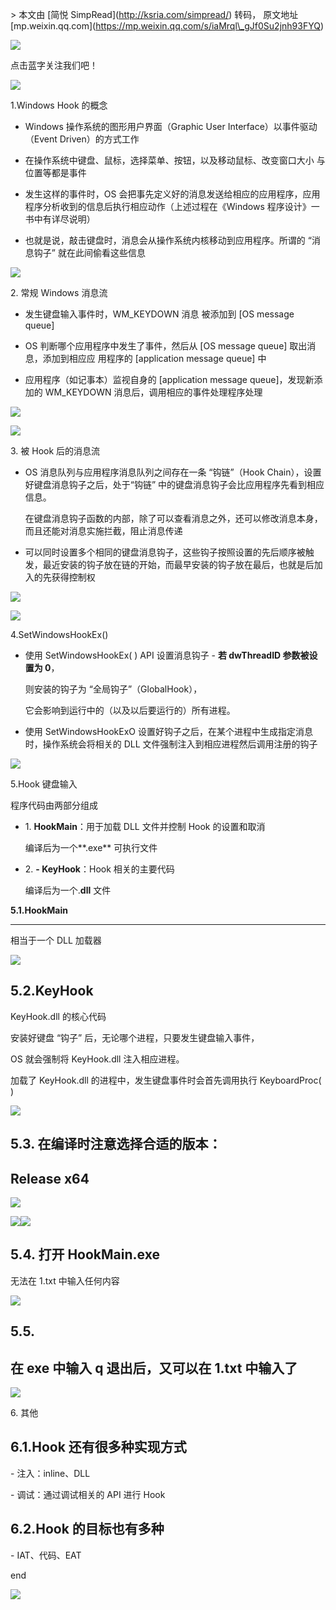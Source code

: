\> 本文由 \[简悦 SimpRead\](http://ksria.com/simpread/) 转码， 原文地址 \[mp.weixin.qq.com\](https://mp.weixin.qq.com/s/iaMrql\_gJf0Su2jnh93FYQ)

![](https://mmbiz.qpic.cn/mmbiz_png/b96CibCt70iaa62yRh8ZMicGSoozvuoh0ibFQGj4hjhLCxqwV8T0z3NBPjjnvfZcyObNAEnOib0bH4lRT5dj1Rawd7g/640?wx_fmt=png)

点击蓝字关注我们吧！

![](https://mmbiz.qpic.cn/mmbiz_png/c6gqmhWiafyogBy7xAQibchicFl7vsK9o0N08trysCI6Ux2fBQkRpfZNehBJLTaib0v0vBhpOIcdw67iapXZE6RLkAg/640?wx_fmt=png)

1.Windows Hook 的概念

  

*   Windows 操作系统的图形用户界面（Graphic User Interface）以事件驱动 （Event Driven）的方式工作
    
*   在操作系统中键盘、鼠标，选择菜单、按钮，以及移动鼠标、改变窗口大小 与位置等都是事件
    
*   发生这样的事件时，OS 会把事先定义好的消息发送给相应的应用程序，应用 程序分析收到的信息后执行相应动作（上述过程在《Windows 程序设计》一书中有详尽说明）
    
*   也就是说，敲击键盘时，消息会从操作系统内核移动到应用程序。所谓的 “消息钩子” 就在此间偷看这些信息
    

![](https://mmbiz.qpic.cn/mmbiz_png/c6gqmhWiafyogBy7xAQibchicFl7vsK9o0N08trysCI6Ux2fBQkRpfZNehBJLTaib0v0vBhpOIcdw67iapXZE6RLkAg/640?wx_fmt=png)

2\. 常规 Windows 消息流

*   发生键盘输入事件时，WM\_KEYDOWN 消息 被添加到 \[OS message queue\]
    
*   OS 判断哪个应用程序中发生了事件，然后从 \[OS message queue\] 取出消息，添加到相应应 用程序的 \[application message queue\] 中
    
*   应用程序（如记事本）监视自身的 \[application message queue\]，发现新添加的 WM\_KEYDOWN 消息后，调用相应的事件处理程序处理
    

![](https://mmbiz.qpic.cn/mmbiz_png/RXib24CCXQ09zSRD770a8JwXfov4ZlcCKg6uZYhOPhnj6ic7gicCnvBuuzqFPOEicLaUYuC3rtkTSIhfezqx6XiaibXA/640?wx_fmt=png)

![](https://mmbiz.qpic.cn/mmbiz_png/c6gqmhWiafyogBy7xAQibchicFl7vsK9o0N08trysCI6Ux2fBQkRpfZNehBJLTaib0v0vBhpOIcdw67iapXZE6RLkAg/640?wx_fmt=png)

3\. 被 Hook 后的消息流

*   OS 消息队列与应用程序消息队列之间存在一条 “钩链”（Hook Chain），设置好键盘消息钩子之后，处于“钩链” 中的键盘消息钩子会比应用程序先看到相应信息。
    
    在键盘消息钩子函数的内部，除了可以查看消息之外，还可以修改消息本身，而且还能对消息实施拦截，阻止消息传递
    
*   可以同时设置多个相同的键盘消息钩子，这些钩子按照设置的先后顺序被触发，最近安装的钩子放在链的开始，而最早安装的钩子放在最后，也就是后加入的先获得控制权
    

![](https://mmbiz.qpic.cn/mmbiz_png/RXib24CCXQ09zSRD770a8JwXfov4ZlcCKibvaCljoJFiboyIImsRD6eTarJekfibcKQiae9XDmza9YpNV6AsFrLr9og/640?wx_fmt=png)

![](https://mmbiz.qpic.cn/mmbiz_png/c6gqmhWiafyogBy7xAQibchicFl7vsK9o0N08trysCI6Ux2fBQkRpfZNehBJLTaib0v0vBhpOIcdw67iapXZE6RLkAg/640?wx_fmt=png)

4.SetWindowsHookEx()

*   使用 SetWindowsHookEx( ) API 设置消息钩子 - **若 dwThreadID 参数被设置为 0**，
    
    则安装的钩子为 “全局钩子”（GlobalHook），
    
    它会影响到运行中的（以及以后要运行的）所有进程。
    
*   使用 SetWindowsHookExO 设置好钩子之后，在某个进程中生成指定消息时，操作系统会将相关的 DLL 文件强制注入到相应进程然后调用注册的钩子
    

![](https://mmbiz.qpic.cn/mmbiz_png/c6gqmhWiafyogBy7xAQibchicFl7vsK9o0N08trysCI6Ux2fBQkRpfZNehBJLTaib0v0vBhpOIcdw67iapXZE6RLkAg/640?wx_fmt=png)

5.Hook 键盘输入

程序代码由两部分组成

*   1\. **HookMain**：用于加载 DLL 文件并控制 Hook 的设置和取消
    
    编译后为一个**.exe** 可执行文件
    
*   2\. **\- KeyHook**：Hook 相关的主要代码
    
    编译后为一个.**dll** 文件
    

**5.1.HookMain**  

-------------------

相当于一个 DLL 加载器

![](https://mmbiz.qpic.cn/mmbiz_png/RXib24CCXQ09zSRD770a8JwXfov4ZlcCK5fADmxeQCBlJ9kCUceicxfFGI0ojMrqibwHzuMiaIyVUG2pozPiawR3jHQ/640?wx_fmt=png)

**5.2.KeyHook**
---------------

KeyHook.dll 的核心代码

安装好键盘 “钩子” 后，无论哪个进程，只要发生键盘输入事件，

OS 就会强制将 KeyHook.dll 注入相应进程。

加载了 KeyHook.dll 的进程中，发生键盘事件时会首先调用执行 KeyboardProc( )

![](https://mmbiz.qpic.cn/mmbiz_png/RXib24CCXQ09zSRD770a8JwXfov4ZlcCK5Q30pRndCYe7hVy7JtCh92NibIRmXsLlE4wcPWzq7iaoY5HExRwfDGnA/640?wx_fmt=png)

**5.3. 在编译时注意选择合适的版本：**
-----------------------

Release x64
-----------

![](https://mmbiz.qpic.cn/mmbiz_png/RXib24CCXQ09zSRD770a8JwXfov4ZlcCKF7CaTw4mmDM2yGU6ODme4UgzNCibeDjtfruWx0S9AYuibfTV9pbQwRVw/640?wx_fmt=png)

![](https://mmbiz.qpic.cn/mmbiz_png/RXib24CCXQ09zSRD770a8JwXfov4ZlcCK3Aof2mbe9t5dwwIicbNc1DNfhvoM1PmtFXaU21ia88icUPRkXXpPpdLqw/640?wx_fmt=png)![](https://mmbiz.qpic.cn/mmbiz_png/RXib24CCXQ09zSRD770a8JwXfov4ZlcCK3Aof2mbe9t5dwwIicbNc1DNfhvoM1PmtFXaU21ia88icUPRkXXpPpdLqw/640?wx_fmt=png)

**5.4. 打开 HookMain.exe**
------------------------

无法在 1.txt 中输入任何内容

![](https://mmbiz.qpic.cn/mmbiz_png/RXib24CCXQ09zSRD770a8JwXfov4ZlcCKZibY2J4icLMXGGxzpjzf52iakH4GSa5tvYj4v17ZI8FH9MBFCGH2k7sqg/640?wx_fmt=png)

**5.5.**
--------

在 exe 中输入 q 退出后，又可以在 1.txt 中输入了
-------------------------------

![](https://mmbiz.qpic.cn/mmbiz_png/c6gqmhWiafyogBy7xAQibchicFl7vsK9o0N08trysCI6Ux2fBQkRpfZNehBJLTaib0v0vBhpOIcdw67iapXZE6RLkAg/640?wx_fmt=png)

6\. 其他

**6.1.Hook 还有很多种实现方式**
----------------------

\- 注入：inline、DLL

\- 调试：通过调试相关的 API 进行 Hook

**6.2.Hook 的目标也有多种**
--------------------

\- IAT、代码、EAT

end

  

![](https://mmbiz.qpic.cn/mmbiz_png/RXib24CCXQ0ibiarFfCb4DNv9CkaFnPsQtetjvmfJOuDSkOiabHLmyOxzsicSRHsmqFmRovFic9TT0iaY4P6mSxSwu9Rw/640?wx_fmt=png)